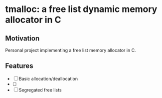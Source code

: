 # tmalloc: a free list dynamic memory allocator in C

## Motivation

Personal project implementing a free list memory allocator in C.

## Features

- [ ] Basic allocation/deallocation
- [ ] 
- [ ] Segregated free lists

